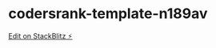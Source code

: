 # codersrank-template-n189av

[Edit on StackBlitz ⚡️](https://stackblitz.com/edit/codersrank-template-n189av)